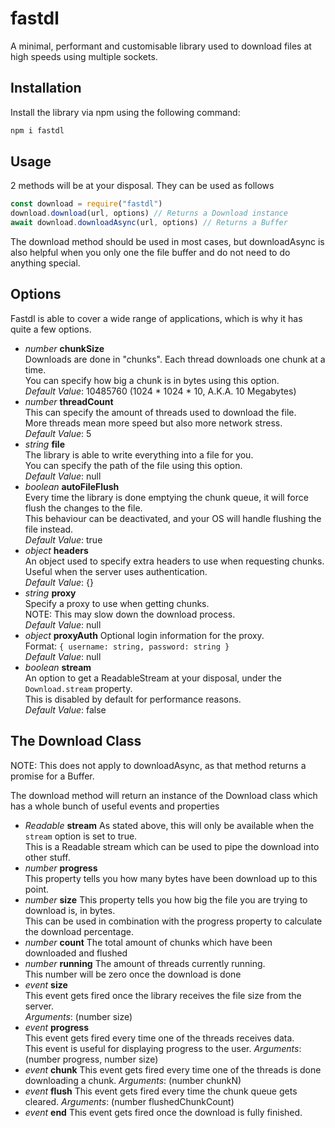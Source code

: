 # fastdl
A minimal, performant and customisable library used to download files at high speeds using multiple sockets.
## Installation
Install the library via npm using the following command:
```bash
npm i fastdl
```
## Usage
2 methods will be at your disposal. They can be used as follows  

```js
const download = require("fastdl")
download.download(url, options) // Returns a Download instance
await download.downloadAsync(url, options) // Returns a Buffer
```

The download method should be used in most cases, but downloadAsync is also helpful when you only one the file buffer and do not need to do anything special.

## Options
Fastdl is able to cover a wide range of applications, which is why it has quite a few options.

* *number* **chunkSize**  
  Downloads are done in "chunks". Each thread downloads one chunk at a time.  
  You can specify how big a chunk is in bytes using this option.  
  *Default Value*: 10485760 (1024 * 1024 * 10, A.K.A. 10 Megabytes)
* *number* **threadCount**  
  This can specify the amount of threads used to download the file.  
  More threads mean more speed but also more network stress.  
  *Default Value*: 5
* *string* **file**  
  The library is able to write everything into a file for you.  
  You can specify the path of the file using this option.  
  *Default Value*: null
* *boolean* **autoFileFlush**  
  Every time the library is done emptying the chunk queue, it will force flush the changes to the file.  
  This behaviour can be deactivated, and your OS will handle flushing the file instead.  
  *Default Value*: true
* *object* **headers**  
  An object used to specify extra headers to use when requesting chunks.  
  Useful when the server uses authentication.  
  *Default Value*: {}
* *string* **proxy**  
  Specify a proxy to use when getting chunks.  
  NOTE: This may slow down the download process.  
  *Default Value*: null
* *object* **proxyAuth**
  Optional login information for the proxy.  
  Format: `{ username: string, password: string }`  
  *Default Value*: null
* *boolean* **stream**  
  An option to get a ReadableStream at your disposal, under the `Download.stream` property.  
  This is disabled by default for performance reasons.  
  *Default Value*: false

## The Download Class
NOTE: This does not apply to downloadAsync, as that method returns a promise for a Buffer.  
  
The download method will return an instance of the Download class which has a whole bunch of useful events and properties

* *Readable* **stream**
  As stated above, this will only be available when the `stream` option is set to true.  
  This is a Readable stream which can be used to pipe the download into other stuff.
* *number* **progress**  
  This property tells you how many bytes have been download up to this point.
* *number* **size**
  This property tells you how big the file you are trying to download is, in bytes.  
  This can be used in combination with the progress property to calculate the download percentage.
* *number* **count**
  The total amount of chunks which have been downloaded and flushed
* *number* **running**
  The amount of threads currently running.  
  This number will be zero once the download is done
* *event* **size**  
  This event gets fired once the library receives the file size from the server.  
  *Arguments*: (number size)
* *event* **progress**  
  This event gets fired every time one of the threads receives data.  
  This event is useful for displaying progress to the user.
  *Arguments*: (number progress, number size)
* *event* **chunk**
  This event gets fired every time one of the threads is done downloading a chunk.
  *Arguments*: (number chunkN)
* *event* **flush**
  This event gets fired every time the chunk queue gets cleared.
  *Arguments*: (number flushedChunkCount)
* *event* **end**
  This event gets fired once the download is fully finished.
